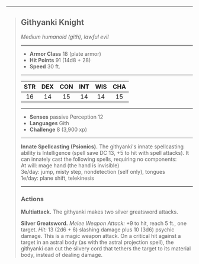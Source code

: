 ***
> ## Githyanki Knight
> *Medium humanoid (gith), lawful evil*
> 
> ***
> 
> - **Armor Class** 18 (plate armor)
> - **Hit Points** 91 (14d8 + 28)
> - **Speed** 30 ft.
> 
> ***
> 
> |STR|DEX|CON|INT|WIS|CHA|
> |:---:|:---:|:---:|:---:|:---:|:---:|
> |16|14|15|14|14|15|
> 
> ***
> 
> - **Senses** passive Perception 12
> - **Languages** Gith
> - **Challenge** 8 (3,900 xp)
> 
> ***
> 
> **Innate Spellcasting (Psionics).** The githyanki's innate spellcasting ability is Intelligence (spell save DC 13, +5 to hit with spell attacks). It can innately cast the following spells, requiring no components:  
> At will: mage hand (the hand is invisible)  
> 3e/day: jump, misty step, nondetection (self only), tongues  
> 1e/day: plane shift, telekinesis
> 
> ***
> 
> ### Actions
> **Multiattack.** The githyanki makes two silver greatsword attacks.
> 
> **Silver Greatsword.** *Melee Weapon Attack:* +9 to hit, reach 5 ft., one target. *Hit:* 13 (2d6 + 6) slashing damage plus 10 (3d6) psychic damage. This is a magic weapon attack. On a critical hit against a target in an astral body (as with the astral projection spell), the githyanki can cut the silvery cord that tethers the target to its material body, instead of dealing damage.
